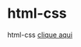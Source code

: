 # html-css
 html-css
<a href="https://deverikreis.github.io/html-css/exercicios/ex003/index.html">clique aqui</a>
